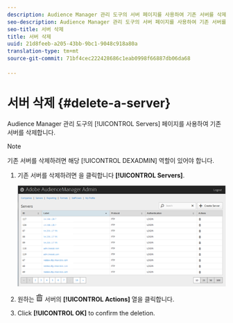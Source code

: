```yaml
---
description: Audience Manager 관리 도구의 서버 페이지를 사용하여 기존 서버를 삭제합니다.
seo-description: Audience Manager 관리 도구의 서버 페이지를 사용하여 기존 서버를 삭제합니다.
seo-title: 서버 삭제
title: 서버 삭제
uuid: 21d8feeb-a205-43bb-9bc1-9048c918a80a
translation-type: tm+mt
source-git-commit: 71bf4cec222428686c1eab0998f66887db06da68

---
```



# 서버 삭제 {#delete-a-server}

Audience Manager 관리 도구의 [!UICONTROL Servers] 페이지를 사용하여 기존 서버를 삭제합니다.

<!-- t_delete_server.xml -->

>[!NOTE]
>
>기존 서버를 삭제하려면 해당 [!UICONTROL DEXADMIN] 역할이 있어야 합니다.

1. 기존 서버를 삭제하려면 을 클릭합니다 **[!UICONTROL Servers]**.

   ![단계 결과](assets/servers.png)

1. 원하는 ![](assets/icon_delete.png) 서버의 **[!UICONTROL Actions]** 열을 클릭합니다.
1. Click **[!UICONTROL OK]** to confirm the deletion.
